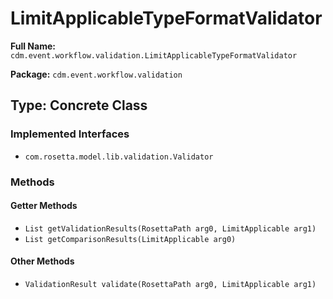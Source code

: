 # LimitApplicableTypeFormatValidator

**Full Name:** `cdm.event.workflow.validation.LimitApplicableTypeFormatValidator`

**Package:** `cdm.event.workflow.validation`

## Type: Concrete Class

### Implemented Interfaces

- `com.rosetta.model.lib.validation.Validator`

### Methods

#### Getter Methods

- `List getValidationResults(RosettaPath arg0, LimitApplicable arg1)`
- `List getComparisonResults(LimitApplicable arg0)`

#### Other Methods

- `ValidationResult validate(RosettaPath arg0, LimitApplicable arg1)`

